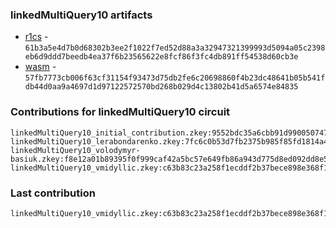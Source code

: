### linkedMultiQuery10 artifacts

- [r1cs](./contributions/linkedMultiQuery10/linkedMultiQuery10.r1cs) - `61b3a5e4d7b0d68302b3ee2f1022f7ed52d88a3a32947321399993d5094a05c2398eb6d9ddd7beedb4ea37f6b23565622e8fcf86f3fc4db891ff54538d60cb3e`
- [wasm](./contributions/linkedMultiQuery10/linkedMultiQuery10.wasm) - `57fb7773cb006f63cf31154f93473d75db2fe6c20698860f4b23dc48641b05b541fdb44d0aa9a4697d1d97122572570bd268b029d4c13802b41d5a6574e84835`

### Contributions for linkedMultiQuery10 circuit

```
linkedMultiQuery10_initial_contribution.zkey:9552bdc35a6cbb91d9900507471ef3f8f61d5a15a18c97923b9f0927e62f3c6a822fd8caf3c1f97abf9e8c8b62d8b780db07acbeb07f333a850fb525a5199d3c
linkedMultiQuery10_lerabondarenko.zkey:7fc6c0b53d7fb2375b985f85fd1814a4c4087ca1d3a82d6e5974a6138c7ca987b929c7bd343c681065354f0c57f9eaccf967d382ad4d1908d906eeacb889f654
linkedMultiQuery10_volodymyr-basiuk.zkey:f8e12a01b89395f0f999caf42a5bc57e649fb86a943d775d8ed092dd8e5c4201c276c4532e01b853ae62a11d30acf919e766c8a05488a7148f7039ffc577ab93
linkedMultiQuery10_vmidyllic.zkey:c63b83c23a258f1ecddf2b37bece898e368f19dc376da0055f0738489bcc532d1b04c90f6887df6e2c38901b788e885ce6186a51b0b385a9e9a46942df97b955
```

### Last contribution
```
linkedMultiQuery10_vmidyllic.zkey:c63b83c23a258f1ecddf2b37bece898e368f19dc376da0055f0738489bcc532d1b04c90f6887df6e2c38901b788e885ce6186a51b0b385a9e9a46942df97b955
```
